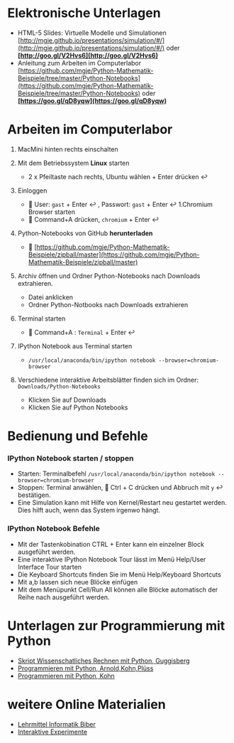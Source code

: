 Elektronische Unterlagen
========================
* HTML-5 Slides: Virtuelle Modelle und Simulationen  [http://mgje.github.io/presentations/simulation/#/](http://mgje.github.io/presentations/simulation/#/) oder __[http://goo.gl/V2Hvs6](http://goo.gl/V2Hvs6)__
* Anleitung zum Arbeiten im Computerlabor [https://github.com/mgje/Python-Mathematik-Beispiele/tree/master/Python-Notebooks](https://github.com/mgje/Python-Mathematik-Beispiele/tree/master/Python-Notebooks) oder __[https://goo.gl/qD8yqw](https://goo.gl/qD8yqw)__

Arbeiten im Computerlabor
=========================
1. MacMini hinten rechts einschalten
1. Mit dem Betriebssystem __Linux__ starten
	- 2 x Pfeiltaste nach rechts,  Ubuntu wählen + Enter drücken :leftwards_arrow_with_hook:
1. Einloggen 
	- :bust_in_silhouette: User: ```gast``` + Enter :leftwards_arrow_with_hook: ,  Passwort: ```gast``` + Enter :leftwards_arrow_with_hook:
1.Chromium Browser starten
	- :symbols: Command+A drücken,  ```chromium``` + Enter :leftwards_arrow_with_hook:
1. Python-Notebooks von GitHub __herunterladen__
	- :page_with_curl: [https://github.com/mgje/Python-Mathematik-Beispiele/zipball/master](https://github.com/mgje/Python-Mathematik-Beispiele/zipball/master)	
1. Archiv öffnen und Ordner Python-Notebooks nach Downloads extrahieren.
	- Datei anklicken
	- Ordner Python-Notbooks nach Downloads extrahieren
1. Terminal starten
	- :symbols: Command+A : ```Terminal``` +  Enter :leftwards_arrow_with_hook:

1. IPython Notebook aus Terminal starten
	- ```/usr/local/anaconda/bin/ipython notebook --browser=chromium-browser``` 

1. Verschiedene interaktive Arbeitsblätter finden sich im Ordner: ```Downloads/Python-Notebooks```
	- Klicken Sie auf Downloads
	- Klicken Sie auf Python Notebooks

Bedienung und Befehle
=====================

### IPython Notebook starten / stoppen

- Starten:  Terminalbefehl ```/usr/local/anaconda/bin/ipython notebook --browser=chromium-browser``` 
- Stoppen:  Terminal anwählen, :symbols: Ctrl + C drücken und Abbruch mit ```y``` :leftwards_arrow_with_hook: bestätigen.
- Eine Simulation kann mit Hilfe von Kernel/Restart neu gestartet werden. Dies hilft auch, wenn das System irgenwo hängt. 


### IPython Notebook Befehle

- Mit der Tastenkobination CTRL + Enter kann ein einzelner Block ausgeführt werden.
- Eine interaktive IPython Notebook Tour lässt im Menü Help/User Interface Tour starten
- Die Keyboard Shortcuts finden Sie im Menü Help/Keyboard Shortcuts 
- Mit a,b lassen sich neue Blöcke einfügen
- Mit dem Menüpunkt Cell/Run All können alle Blöcke automatisch der Reihe nach ausgeführt werden.



Unterlagen zur Programmierung mit Python 
=======================================

- [Skript Wissenschatliches Rechnen mit Python, Guggisberg](https://github.com/mgje/Python-Mathematik-Beispiele/blob/master/Skript_Wissenschaftliches_Rechnen_mit_Python_WB_Wetzikon.pdf?raw=true)
- [Programmieren mit Python, Arnold,Kohn,Plüss](http://www.tigerjython.ch/index.php?inhalt_links=navigation.inc.php&inhalt_mitte=home/home.inc.php)
- [Programmieren mit Python, Kohn](http://jython.tobiaskohn.ch/index-de.html)



weitere Online Materialien
==========================

- [Lehrmittel Informatik Biber](http://informatik-biber.ch/lehrmittel/)
- [Interaktive Experimente](http://mgje.github.io/Interaktive_Experimente/)

